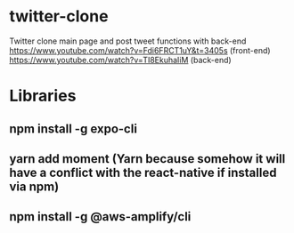 # twitter-clone
Twitter clone main page and post tweet functions with back-end
https://www.youtube.com/watch?v=Fdi6FRCT1uY&t=3405s (front-end)
https://www.youtube.com/watch?v=TI8EkuhaIiM (back-end)
# Libraries
## npm install -g expo-cli
## yarn add moment (Yarn because somehow it will have a conflict with the react-native if installed via npm)
## npm install -g @aws-amplify/cli
